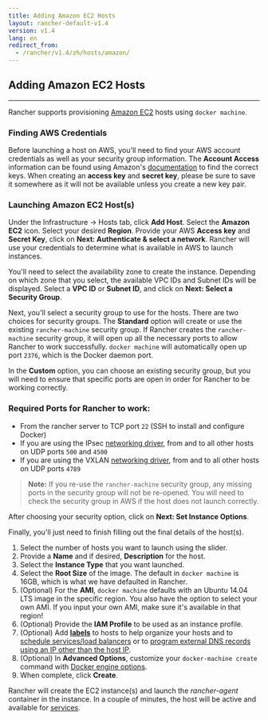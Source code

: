 ```yaml
---
title: Adding Amazon EC2 Hosts
layout: rancher-default-v1.4
version: v1.4
lang: en
redirect_from:
  - /rancher/v1.4/zh/hosts/amazon/
---
```


## Adding Amazon EC2 Hosts
---

Rancher supports provisioning [Amazon EC2](http://aws.amazon.com/ec2/) hosts using `docker machine`.

### Finding AWS Credentials

Before launching a host on AWS, you'll need to find your AWS account credentials as well as your security group information. The **Account Access** information can be found using Amazon's [documentation](http://docs.aws.amazon.com/AWSSimpleQueueService/latest/SQSGettingStartedGuide/AWSCredentials.html) to find the correct keys. When creating an **access key** and **secret key**, please be sure to save it somewhere as it will not be available unless you create a new key pair.

### Launching Amazon EC2 Host(s)

Under the Infrastructure -> Hosts tab, click **Add Host**. Select the **Amazon EC2** icon. Select your desired **Region**. Provide your AWS **Access key** and **Secret Key**, click on **Next: Authenticate & select a network**. Rancher will use your credentials to determine what is available in AWS to launch instances.

You'll need to select the availability zone to create the instance. Depending on which zone that you select, the available VPC IDs and Subnet IDs will be displayed. Select a **VPC ID** or **Subnet ID**, and click on **Next: Select a Security Group**.

Next, you'll select a security group to use for the hosts. There are two choices for security groups. The **Standard** option will create or use the existing `rancher-machine` security group. If Rancher creates the `rancher-machine` security group, it will open up all the necessary ports to allow Rancher to work successfully. `docker machine` will automatically open up port `2376`, which is the Docker daemon port.

In the **Custom** option, you can choose an existing security group, but you will need to ensure that specific ports are open in order for Rancher to be working correctly.

<a id="EC2Ports"></a>

### Required Ports for Rancher to work:

 * From the rancher server to TCP port `22` (SSH to install and configure Docker)
 * If you are using the IPsec [networking driver]({{site.baseurl}}/rancher/{{page.version}}/{{page.lang}}/rancher-services/networking/), from and to all other hosts on UDP ports `500` and `4500`
 * If you are using the VXLAN [networking driver]({{site.baseurl}}/rancher/{{page.version}}/{{page.lang}}/rancher-services/networking/), from and to all other hosts on UDP ports `4789`

> **Note:** If you re-use the `rancher-machine` security group, any missing ports in the security group will not be re-opened. You will need to check the security group in AWS if the host does not launch correctly.

After choosing your security option, click on **Next: Set Instance Options**.

Finally, you'll just need to finish filling out the final details of the host(s).

1. Select the number of hosts you want to launch using the slider.
2. Provide a **Name** and if desired, **Description** for the host.
3. Select the **Instance Type** that you want launched.
4. Select the **Root Size** of the image. The default in `docker machine` is 16GB, which is what we have defaulted in Rancher.
5. (Optional) For the **AMI**, `docker machine` defaults with an Ubuntu 14.04 LTS image in the specific region. You also have the option to select your own AMI. If you input your own AMI, make sure it's available in that region!
6. (Optional) Provide the **IAM Profile** to be used as an instance profile.
7. (Optional) Add **[labels]({{site.baseurl}}/rancher/{{page.version}}/{{page.lang}}/hosts/#labels)** to hosts to help organize your hosts and to [schedule services/load balancers]({{site.baseurl}}/rancher/{{page.version}}/{{page.lang}}/cattle/scheduling/) or to [program external DNS records using an IP other than the host IP]({{site.baseurl}}/rancher/{{page.version}}/{{page.lang}}/cattle/external-dns-service/#using-a-specific-ip-for-external-dns).
8. (Optional) In **Advanced Options**, customize your `docker-machine create` command with [Docker engine options](https://docs.docker.com/machine/reference/create/#specifying-configuration-options-for-the-created-docker-engine).
9. When complete, click **Create**.

Rancher will create the EC2 instance(s) and launch the _rancher-agent_ container in the instance. In a couple of minutes, the host will be active and available for [services]({{site.baseurl}}/rancher/{{page.version}}/{{page.lang}}/cattle/adding-services/).
